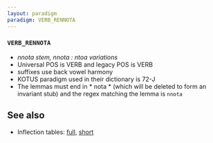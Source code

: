 ```yaml
---
layout: paradigm
paradigm: VERB_RENNOTA
---
```

### ` VERB_RENNOTA `

* _nnota stem, nnota : ntoa variations_
* Universal POS is VERB and legacy POS is VERB
* suffixes use back vowel harmony
* KOTUS paradigm used in their dictionary is 72-J
* The lemmas must end in * nota * (which will be deleted to form an invariant stub) and the regex matching the lemma is ` nnota `

## See also

* Inflection tables: [full](gen/R/rennota.html), [short](gen/R/rennota_wikt.html)

